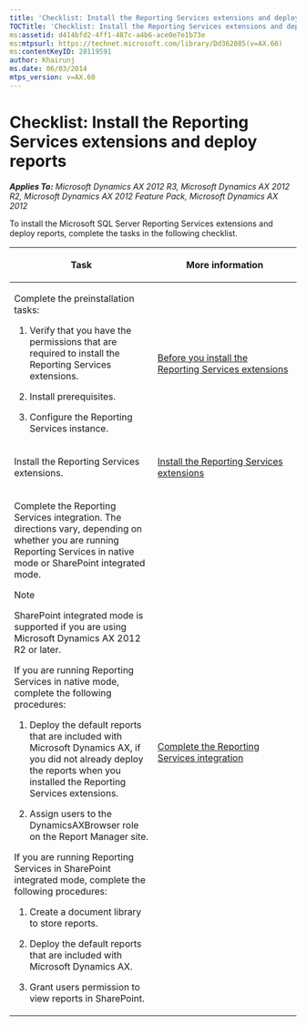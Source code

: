 ```yaml
---
title: 'Checklist: Install the Reporting Services extensions and deploy reports'
TOCTitle: 'Checklist: Install the Reporting Services extensions and deploy reports'
ms:assetid: d414bfd2-4ff1-487c-a4b6-ace0e7e1b73e
ms:mtpsurl: https://technet.microsoft.com/library/Dd362085(v=AX.60)
ms:contentKeyID: 28119591
author: Khairunj
ms.date: 06/03/2014
mtps_version: v=AX.60
---
```


# Checklist: Install the Reporting Services extensions and deploy reports 


_**Applies To:** Microsoft Dynamics AX 2012 R3, Microsoft Dynamics AX 2012 R2, Microsoft Dynamics AX 2012 Feature Pack, Microsoft Dynamics AX 2012_

To install the Microsoft SQL Server Reporting Services extensions and deploy reports, complete the tasks in the following checklist.

<table>
<colgroup>
<col style="width: 50%" />
<col style="width: 50%" />
</colgroup>
<thead>
<tr class="header">
<th><p>Task</p></th>
<th><p>More information</p></th>
</tr>
</thead>
<tbody>
<tr class="odd">
<td><p>Complete the preinstallation tasks:</p>
<ol>
<li><p>Verify that you have the permissions that are required to install the Reporting Services extensions.</p></li>
<li><p>Install prerequisites.</p></li>
<li><p>Configure the Reporting Services instance.</p></li>
</ol></td>
<td><p><a href="before-you-install-the-reporting-services-extensions.md">Before you install the Reporting Services extensions</a></p></td>
</tr>
<tr class="even">
<td><p>Install the Reporting Services extensions.</p></td>
<td><p><a href="install-the-reporting-services-extensions.md">Install the Reporting Services extensions</a></p></td>
</tr>
<tr class="odd">
<td><p>Complete the Reporting Services integration. The directions vary, depending on whether you are running Reporting Services in native mode or SharePoint integrated mode.</p>
<div class="alert">

> [!NOTE]
> <P>SharePoint integrated mode is supported if you are using Microsoft Dynamics AX 2012 R2 or later.</P>


</div>
<p>If you are running Reporting Services in native mode, complete the following procedures:</p>
<ol>
<li><p>Deploy the default reports that are included with Microsoft Dynamics AX, if you did not already deploy the reports when you installed the Reporting Services extensions.</p></li>
<li><p>Assign users to the DynamicsAXBrowser role on the Report Manager site.</p></li>
</ol>
<p>If you are running Reporting Services in SharePoint integrated mode, complete the following procedures:</p>
<ol>
<li><p>Create a document library to store reports.</p></li>
<li><p>Deploy the default reports that are included with Microsoft Dynamics AX.</p></li>
<li><p>Grant users permission to view reports in SharePoint.</p></li>
</ol></td>
<td><p><a href="complete-the-reporting-services-integration.md">Complete the Reporting Services integration</a></p></td>
</tr>
</tbody>
</table>

  


